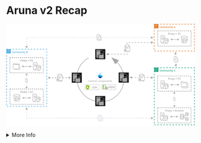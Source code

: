 # Aruna v2 Recap


<p align="center">
  <img src="../assets/images/aruna_components_.drawio.png"/>
</p>

<!-- More Info -->
<details>
  <summary class="w-60 m-t-24 m-b-12 p-b-8 accordion-border text-2xl font-bold">More Info</summary>

<div class="aruna-border rounded-4 p-8 text-xl">
  Aruna is a distributed, cloud-native data orchestration engine developed in partnership of NFDI4Microbiota, NFDI4Biodiversity and the successfully completetd FAIR Data Spaces project. The system provides unified access to heterogeneous data sources through an S3-compatible interface, enabling standardized data interaction across diverse storage backends and independent infrastructures. Aruna supports flexible deployment models that allow individual institutions to retain local data governance while contributing to a broader federated ecosystem. The platform includes a public search index for dataset discovery and implements automated data processing through its Hook feature, streamlining research workflows and reducing manual overhead.
  
  The system architecture consists of multiple interconnected services that work together to deliver comprehensive data orchestration capabilities. Data distribution is managed centrally while maintaining FAIR compliance principles throughout the platform. Access control operates through an Attribute Based Access Control (ABAC) system, providing granular permission management. The core infrastructure includes Aruna Server instances for management operations, Aruna Dataproxy components for data handling, Nats for asynchronous messaging between instances, Yugabyte as the distributed database foundation, and Meilisearch for maintaining the public search index across registered resources. All Aruna Server instances share a single distributed relational database that ensures consensus for write operations, maintaining ACID compliance. The current implementation supports a limited hierarchical data organization model for structuring datasets and collections.
</div>
</details>

<!--
* Distributed data, "central" management
* FAIR compliant
* Attribute Based Access Control (ABAC)
* Multiple individual services
   * Aruna Server (Management instances)
   * Aruna Dataproxy (Data instances)
   * Nats (Sync messaging between instances)
   * Yugabyte (Distributed database as common basis for management instances)
   * Meilisearch (Public search index over all registered resources)
* Single distributed relational database for Aruna Server instances
    * Consensus for every write operation (ACID compliant but performance reduction with increasing instances)
* Limited hierarchical data organization concept
-->
